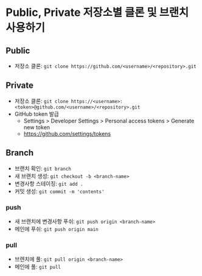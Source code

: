 # Public, Private 저장소별 클론 및 브랜치 사용하기

## Public
- 저장소 클론: ```git clone https://github.com/<username>/<repository>.git```

## Private
- 저장소 클론: ```git clone https://<username>:<token>@github.com/<username>/<repository>.git```
- GitHub token 발급
  - Settings > Developer Settings > Personal access tokens > Generate new token
  - https://github.com/settings/tokens

## Branch
- 브랜치 확인: ```git branch```
- 새 브랜치 생성: ```git checkout -b <branch-name>```
- 변경사항 스테이징: ```git add .```
- 커밋 생성: ```git commit -m 'contents'```

### push
- 새 브랜치에 변경사항 푸쉬: ```git push origin <branch-name>```
- 메인에 푸쉬: ```git push origin main```

### pull
- 브렌치에 풀: ```git pull origin <branch-name>```
- 메인에 풀: ```git pull```
